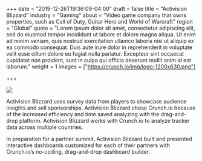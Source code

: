 +++
date = "2019-12-26T19:36:09-04:00"
draft = false
title = "Activision Blizzard"
industry = "Gaming"
about = "Video game company that owns properties, such as Call of Duty, Guitar Hero and World of Warcraft"
region = "Global"
quote = "Lorem ipsum dolor sit amet, consectetur adipiscing elit, sed do eiusmod tempor incididunt ut labore et dolore magna aliqua. Ut enim ad minim veniam, quis nostrud exercitation ullamco laboris nisi ut aliquip ex ea commodo consequat. Duis aute irure dolor in reprehenderit in voluptate velit esse cillum dolore eu fugiat nulla pariatur. Excepteur sint occaecat cupidatat non proident, sunt in culpa qui officia deserunt mollit anim id est laborum."
weight = 1
images = ["https://crunch.io/img/logo-1200x630.png"]

+++

![](https://via.placeholder.com/450x350)

Activision Blizzard uses survey data from players to showcase audience insights and sell sponsorships. Activision Blizzard chose Crunch.io because of the increased efficiency and time saved analyzing with the drag-and-drop platform. Activision Blizzard works with Crunch.io to analyze tracker data across multiple countries.

In preparation for a partner summit, Activision Blizzard built and presented interactive dashboards customized for each of their partners with Crunch.io’s no-coding, drag-and-drop dashboard builder.

